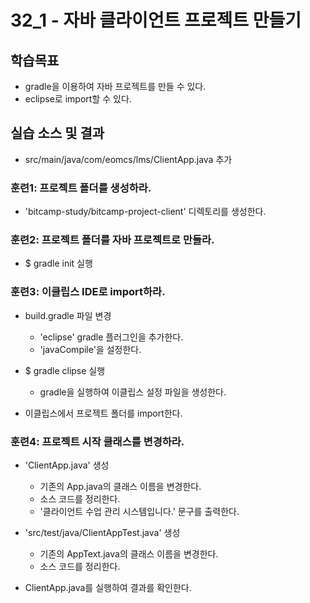 # 32_1 - 자바 클라이언트 프로젝트 만들기 

## 학습목표

- gradle을 이용하여 자바 프로젝트를 만들 수 있다.
- eclipse로 import할 수 있다.

## 실습 소스 및 결과

- src/main/java/com/eomcs/lms/ClientApp.java 추가

### 훈련1: 프로젝트 폴더를 생성하라.

- 'bitcamp-study/bitcamp-project-client' 디렉토리를 생성한다.

### 훈련2: 프로젝트 폴더를 자바 프로젝트로 만들라.

- $ gradle init 실행

### 훈련3: 이클립스 IDE로 import하라.

- build.gradle 파일 변경
  - 'eclipse' gradle 플러그인을 추가한다.
  - 'javaCompile'을 설정한다.
  
- $ gradle clipse 실행
  - gradle을 실행하여 이클립스 설정 파일을 생성한다.
  
- 이클립스에서 프로젝트 폴더를 import한다.

### 훈련4: 프로젝트 시작 클래스를 변경하라.

- 'ClientApp.java' 생성
  - 기존의 App.java의 클래스 이름을 변경한다.
  - 소스 코드를 정리한다.
  - '클라이언트 수업 관리 시스템입니다.' 문구를 출력한다.
  
- 'src/test/java/ClientAppTest.java' 생성
  - 기존의 AppText.java의 클래스 이름을 변경한다.
  - 소스 코드를 정리한다.
  
- ClientApp.java를 실행하여 결과를 확인한다.